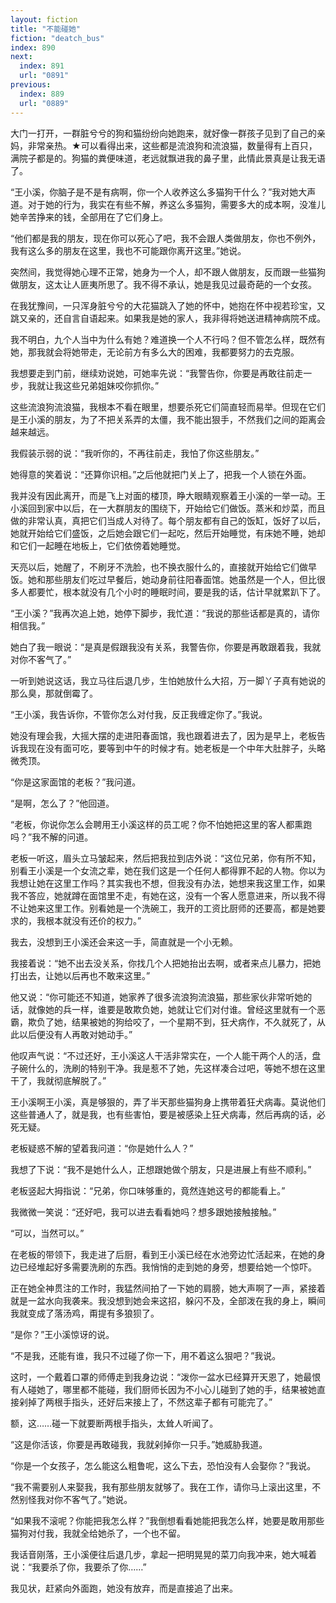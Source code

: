 ```yaml
---
layout: fiction
title: "不能碰她"
fiction: "deatch_bus"
index: 890
next:
  index: 891
  url: "0891"
previous:
  index: 889
  url: "0889"
---
```

大门一打开，一群脏兮兮的狗和猫纷纷向她跑来，就好像一群孩子见到了自己的亲妈，非常亲热。★可以看得出来，这些都是流浪狗和流浪猫，数量得有上百只，满院子都是的。狗猫的粪便味道，老远就飘进我的鼻子里，此情此景真是让我无语了。

“王小溪，你脑子是不是有病啊，你一个人收养这么多猫狗干什么？”我对她大声道。对于她的行为，我实在有些不解，养这么多猫狗，需要多大的成本啊，没准儿她辛苦挣来的钱，全部用在了它们身上。

“他们都是我的朋友，现在你可以死心了吧，我不会跟人类做朋友，你也不例外，我有这么多的朋友在这里，我也不可能跟你离开这里。”她说。

突然间，我觉得她心理不正常，她身为一个人，却不跟人做朋友，反而跟一些猫狗做朋友，这太让人匪夷所思了。我不得不承认，她是我见过最奇葩的一个女孩。

在我犹豫间，一只浑身脏兮兮的大花猫跳入了她的怀中，她抱在怀中视若珍宝，又跳又亲的，还自言自语起来。如果我是她的家人，我非得将她送进精神病院不成。

我不明白，九个人当中为什么有她？难道换一个人不行吗？但不管怎么样，既然有她，那我就会将她带走，无论前方有多么大的困难，我都要努力的去克服。

我想要走到门前，继续劝说她，可她率先说：“我警告你，你要是再敢往前走一步，我就让我这些兄弟姐妹咬你抓你。”

这些流浪狗流浪猫，我根本不看在眼里，想要杀死它们简直轻而易举。但现在它们是王小溪的朋友，为了不把关系弄的太僵，我不能出狠手，不然我们之间的距离会越来越远。

我假装示弱的说：“我听你的，不再往前走，我怕了你这些朋友。”

她得意的笑着说：“还算你识相。”之后他就把门关上了，把我一个人锁在外面。

我并没有因此离开，而是飞上对面的楼顶，睁大眼睛观察着王小溪的一举一动。王小溪回到家中以后，在一大群朋友的围绕下，开始给它们做饭。蒸米和炒菜，而且做的非常认真，真把它们当成人对待了。每个朋友都有自己的饭缸，饭好了以后，她就开始给它们盛饭，之后她会跟它们一起吃，然后开始睡觉，有床她不睡，她却和它们一起睡在地板上，它们依傍着她睡觉。

天亮以后，她醒了，不刷牙不洗脸，也不换衣服什么的，直接就开始给它们做早饭。她和那些朋友们吃过早餐后，她动身前往阳春面馆。她虽然是一个人，但比很多人都要忙，根本就没有几个小时的睡眠时间，要是我的话，估计早就累趴下了。

“王小溪？”我再次追上她，她停下脚步，我忙道：“我说的那些话都是真的，请你相信我。”

她白了我一眼说：“是真是假跟我没有关系，我警告你，你要是再敢跟着我，我就对你不客气了。”

一听到她说这话，我立马往后退几步，生怕她放什么大招，万一脚丫子真有她说的那么臭，那就倒霉了。

“王小溪，我告诉你，不管你怎么对付我，反正我缠定你了。”我说。

她没有理会我，大摇大摆的走进阳春面馆，我也跟着进去了，因为是早上，老板告诉我现在没有面可吃，要等到中午的时候才有。她老板是一个中年大肚胖子，头略微秃顶。

“你是这家面馆的老板？”我问道。

“是啊，怎么了？”他回道。

“老板，你说你怎么会聘用王小溪这样的员工呢？你不怕她把这里的客人都熏跑吗？”我不解的问道。

老板一听这，眉头立马皱起来，然后把我拉到店外说：“这位兄弟，你有所不知，别看王小溪是一个女流之辈，她在我们这是一个任何人都得罪不起的人物。你以为我想让她在这里工作吗？其实我也不想，但我没有办法，她想来我这里工作，如果我不答应，她就蹲在面馆里不走，有她在这，没有一个客人愿意进来，所以我不得不让她来这里工作。别看她是一个洗碗工，我开的工资比厨师的还要高，都是她要求的，我根本就没有还价的权力。”

我去，没想到王小溪还会来这一手，简直就是一个小无赖。

我接着说：“她不出去没关系，你找几个人把她抬出去啊，或者来点儿暴力，把她打出去，让她以后再也不敢来这里。”

他又说：“你可能还不知道，她家养了很多流浪狗流浪猫，那些家伙非常听她的话，就像她的兵一样，谁要是敢欺负她，她就让它们对付谁。曾经这里就有一个恶霸，欺负了她，结果被她的狗给咬了，一个星期不到，狂犬病作，不久就死了，从此以后便没有人再敢对她动手。”

他叹声气说：“不过还好，王小溪这人干活非常实在，一个人能干两个人的活，盘子碗什么的，洗刷的特别干净。我是惹不了她，先这样凑合过吧，等她不想在这里干了，我就彻底解脱了。”

王小溪啊王小溪，真是够狠的，弄了半天那些猫狗身上携带着狂犬病毒。莫说他们这些普通人了，就是我，也有些害怕，要是被感染上狂犬病毒，然后再病的话，必死无疑。

老板疑惑不解的望着我问道：“你是她什么人？”

我想了下说：“我不是她什么人，正想跟她做个朋友，只是进展上有些不顺利。”

老板竖起大拇指说：“兄弟，你口味够重的，竟然连她这号的都能看上。”

我微微一笑说：“还好吧，我可以进去看看她吗？想多跟她接触接触。”

“可以，当然可以。”

在老板的带领下，我走进了后厨，看到王小溪已经在水池旁边忙活起来，在她的身边已经堆起好多需要洗刷的东西。我悄悄的走到她的身旁，想要给她一个惊吓。

正在她全神贯注的工作时，我猛然间拍了一下她的肩膀，她大声啊了一声，紧接着就是一盆水向我袭来。我没想到她会来这招，躲闪不及，全部泼在我的身上，瞬间我就变成了落汤鸡，甭提有多狼狈了。

“是你？”王小溪惊讶的说。

“不是我，还能有谁，我只不过碰了你一下，用不着这么狠吧？”我说。

这时，一个戴着口罩的师傅走到我身边说：“泼你一盆水已经算开天恩了，她最恨有人碰她了，哪里都不能碰，我们厨师长因为不小心儿碰到了她的手，结果被她直接剁掉了两根手指头，还好后来接上了，不然这辈子都有可能完了。”

额，这……碰一下就要断两根手指头，太耸人听闻了。

“这是你活该，你要是再敢碰我，我就剁掉你一只手。”她威胁我道。

“你是一个女孩子，怎么能这么粗鲁呢，这么下去，恐怕没有人会娶你？”我说。

“我不需要别人来娶我，我有那些朋友就够了。我在工作，请你马上滚出这里，不然别怪我对你不客气了。”她说。

“如果我不滚呢？你能把我怎么样？”我倒想看看她能把我怎么样，她要是敢用那些猫狗对付我，我就全给她杀了，一个也不留。

我话音刚落，王小溪便往后退几步，拿起一把明晃晃的菜刀向我冲来，她大喊着说：“我要杀了你，我要杀了你……”

我见状，赶紧向外面跑，她没有放弃，而是直接追了出来。